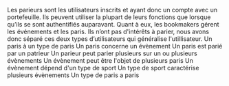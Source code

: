 Les parieurs sont les utilisateurs inscrits et ayant donc un compte avec un portefeuille. Ils
peuvent utiliser la plupart de leurs fonctions que lorsque qu’ils se sont authentifiés
auparavant. Quant à eux, les bookmakers gérent les événements et les paris. Ils n’ont pas
d'intérêts à parier, nous avons donc séparé ces deux types d’utilisateurs qui généralise l'utillisateur.
Un paris à un type de paris
Un paris concerne un évènement
Un paris est parié par un patrieur
Un parieur peut parier plusieurs sur un ou plusieurs évènements
Un évènement peut être l'objet de plusieurs paris
Un évènement dépend d'un type de sport
Un type de sport caractérise plusieurs évènements
Un type de paris a paris
